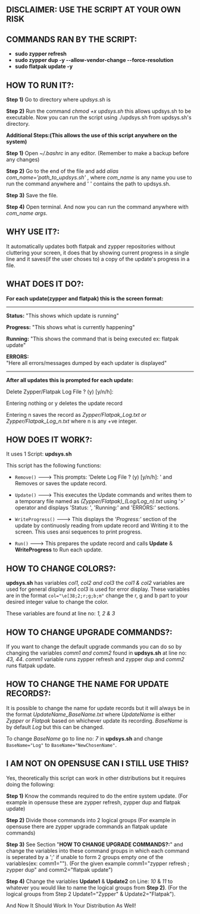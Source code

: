 ## DISCLAIMER: USE THE SCRIPT AT YOUR OWN RISK

## COMMANDS RAN BY THE SCRIPT:
- **sudo zypper refresh**
- **sudo zypper dup -y --allow-vendor-change --force-resolution**
- **sudo flatpak update -y**

## HOW TO RUN IT?:

**Step 1)** Go to directory where *updsys.sh* is

**Step 2)** Run the command *chmod +x updsys.sh* this allows updsys.sh to be
executable. Now you can run the script using ./updsys.sh from updsys.sh's
directory.

**Additional Steps:(This allows the use of this script anywhere on 
the system)**

**Step 1)** Open *~/.bashrc* in any editor.
(Remember to make a backup before any changes)

**Step 2)** Go to the end of the file and add 
*alias com_name='path_to_updsys.sh'* , where *com_name* is any name you use 
to run the command anywhere and ' ' contains the path to updsys.sh.

**Step 3)** Save the file.

**Step 4)** Open terminal. And now you can run the command 
anywhere with *com_name args*.

## WHY USE IT?:

It automatically updates both flatpak and zypper repositories without 
cluttering your screen, it does that by showing current progress in a 
single line and it saves(if the user choses to) a copy of the update's 
progress in a file.

## WHAT DOES IT DO?:

**For each update(zypper and flatpak) this is the screen format:**

-------------------------------------------------------------------------
**Status:** "This shows which update is running"                           
                                                                        
**Progress:** "This shows what is currently happening"                    
                                                                        
**Running:** "This shows the command that is being executed ex: flatpak update"
                                                                        
**ERRORS:**                                                               
"Here all errors/messages dumped by each updater is displayed"

-------------------------------------------------------------------------

**After all updates this is prompted for each update:**

Delete Zypper/Flatpak Log File ? (y) [y/n/h]: 

Entering nothing or y deletes the update record

Entering n saves the record as *Zypper/Flatpak_Log.txt or 
Zypper/Flatpak_Log_n.txt* where n is any +ve integer.

## HOW DOES IT WORK?:

It uses 1 Script: **updsys.sh**

This script has the following functions:

- `Remove()` ---> This prompts: 'Delete Log File ? (y) [y/n/h]: ' and 
	Removes or saves the update record.

- `Update()` ---> 
	This executes the Update commands and writes them to a temporary file 
	named as *(Zypper/Flatpak)_(Log/Log_n).txt* using '>' operator 
	and displays 'Status: ', 'Running:' and 'ERRORS:' sections. 
	
- `WriteProgress()` --->
	This displays the *'Progress:'* section of the update by continuosly 
	reading from update record and Writing it to the screen. This uses 
	ansi sequences to print progress.

- `Run()` --->
	This prepares the update record and calls **Update** & **WriteProgress**
	to Run each update.

## HOW TO CHANGE COLORS?:

**updsys.sh** has variables *col1, col2 and col3* the *col1 & col2* variables
are used for general display and *col3* is used for error
display. These variables are in the format `col="\e[38;2;r;g;b;m"`
change the r, g and b part to your desired integer value to change the
color.

These variables are found at line no: *1, 2 & 3*

## HOW TO CHANGE UPGRADE COMMANDS?:

If you want to change the default upgrade commands you can do so by
changing the variables *comm1 and comm2* found in **updsys.sh** at 
line no: *43, 44*. *comm1* variable runs zypper refresh and zypper dup and
*comm2* runs flatpak update.

## HOW TO CHANGE THE NAME FOR UPDATE RECORDS?:

It is possible to change the name for update records but it will
always be in the format *UpdateName_BaseName.txt* where *UpdateName* 
is either *Zypper* or *Flatpak* based on whichever update
its recording. *BaseName* is by default *Log* but this can be changed.

To change *BaseName* go to line no: *7* in **updsys.sh** and change
`BaseName="Log"` to `BaseName="NewChosenName"`.

## I AM NOT ON OPENSUSE CAN I STILL USE THIS?

Yes, theoretically this script can work in other distributions but it requires
doing the following:

**Step 1)** Know the commands required to do the entire system update. 
(For example in opensuse these are zypper refresh, zypper dup and flatpak update)

**Step 2)** Divide those commands into 2 logical groups
(For example in opensuse there are zypper upgrade commands an flatpak update
commands)

**Step 3)** See Section "**HOW TO CHANGE UPGRADE COMMANDS?:**" and change the
variables into these command groups in which each command is seperated by a ';'
if unable to form 2 groups empty one of the variables(ex: comm1="").
(For the given example comm1="zypper refresh ; zypper dup" and comm2="flatpak
update")

**Step 4)** Change the variables **Update1** & **Update2** on Line: *10* & *11*
to  whatever you would like to name the logical groups from **Step 2)**.
(For the logical groups from Step 2 Update1="Zypper" & Update2="Flatpak").

And Now It Should Work In Your Distribution As Well!
